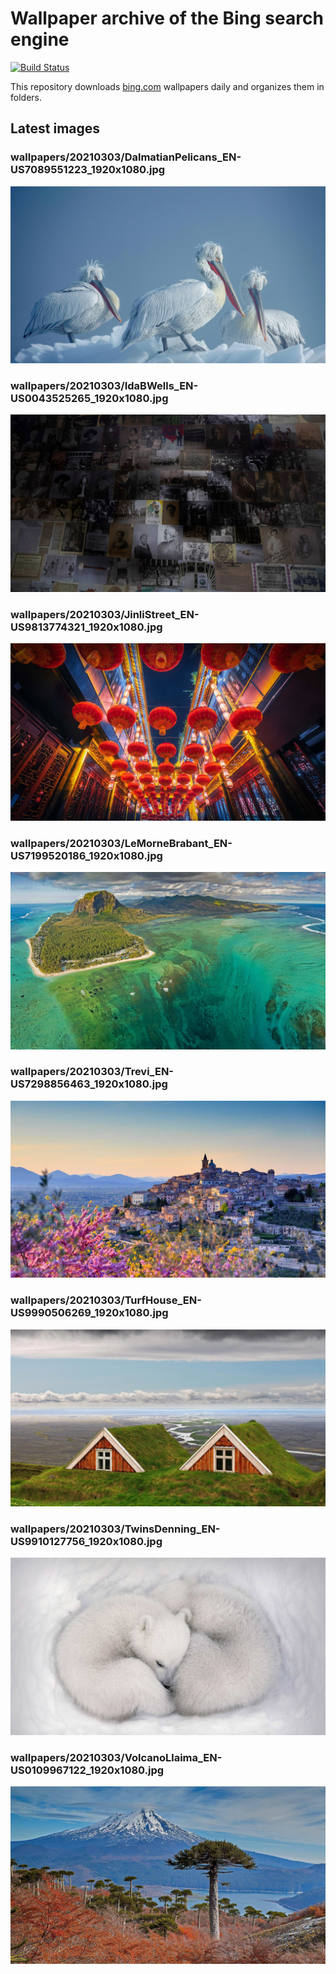 # Wallpaper archive of the Bing search engine

[![Build Status](https://travis-ci.org/kijart/bing-daily-images-dl.svg?branch=wallpapers)](https://travis-ci.org/kijart/bing-daily-images-dl)

This repository downloads [bing.com](https://www.bing.com) wallpapers daily and organizes them in folders.

## Latest images

<!-- Wallpapers -->

### wallpapers/20210303/DalmatianPelicans_EN-US7089551223_1920x1080.jpg

![wallpapers/20210303/DalmatianPelicans_EN-US7089551223_1920x1080.jpg](wallpapers/20210303/DalmatianPelicans_EN-US7089551223_1920x1080.jpg)

### wallpapers/20210303/IdaBWells_EN-US0043525265_1920x1080.jpg

![wallpapers/20210303/IdaBWells_EN-US0043525265_1920x1080.jpg](wallpapers/20210303/IdaBWells_EN-US0043525265_1920x1080.jpg)

### wallpapers/20210303/JinliStreet_EN-US9813774321_1920x1080.jpg

![wallpapers/20210303/JinliStreet_EN-US9813774321_1920x1080.jpg](wallpapers/20210303/JinliStreet_EN-US9813774321_1920x1080.jpg)

### wallpapers/20210303/LeMorneBrabant_EN-US7199520186_1920x1080.jpg

![wallpapers/20210303/LeMorneBrabant_EN-US7199520186_1920x1080.jpg](wallpapers/20210303/LeMorneBrabant_EN-US7199520186_1920x1080.jpg)

### wallpapers/20210303/Trevi_EN-US7298856463_1920x1080.jpg

![wallpapers/20210303/Trevi_EN-US7298856463_1920x1080.jpg](wallpapers/20210303/Trevi_EN-US7298856463_1920x1080.jpg)

### wallpapers/20210303/TurfHouse_EN-US9990506269_1920x1080.jpg

![wallpapers/20210303/TurfHouse_EN-US9990506269_1920x1080.jpg](wallpapers/20210303/TurfHouse_EN-US9990506269_1920x1080.jpg)

### wallpapers/20210303/TwinsDenning_EN-US9910127756_1920x1080.jpg

![wallpapers/20210303/TwinsDenning_EN-US9910127756_1920x1080.jpg](wallpapers/20210303/TwinsDenning_EN-US9910127756_1920x1080.jpg)

### wallpapers/20210303/VolcanoLlaima_EN-US0109967122_1920x1080.jpg

![wallpapers/20210303/VolcanoLlaima_EN-US0109967122_1920x1080.jpg](wallpapers/20210303/VolcanoLlaima_EN-US0109967122_1920x1080.jpg)

